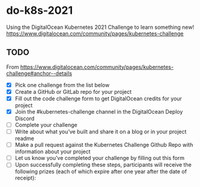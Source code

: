 # do-k8s-2021
Using the DigitalOcean Kubernetes 2021 Challenge to learn something new! https://www.digitalocean.com/community/pages/kubernetes-challenge

## TODO
From https://www.digitalocean.com/community/pages/kubernetes-challenge#anchor--details
- [x] Pick one challenge from the list below
- [x] Create a GitHub or GitLab repo for your project
- [x] Fill out the code challenge form to get DigitalOcean credits for your project
- [x] Join the #kubernetes-challenge channel in the DigitalOcean Deploy Discord
- [ ] Complete your challenge
- [ ] Write about what you’ve built and share it on a blog or in your project readme
- [ ] Make a pull request against the Kubernetes Challenge Github Repo with information about your project 
- [ ] Let us know you’ve completed your challenge by filling out this form 
- [ ] Upon successfully completing these steps, participants will receive the following prizes (each of which expire after one year after the date of receipt):
